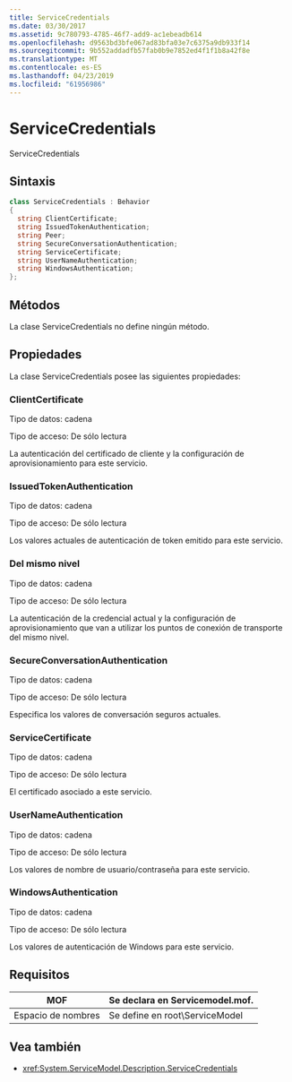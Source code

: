 ```yaml
---
title: ServiceCredentials
ms.date: 03/30/2017
ms.assetid: 9c780793-4785-46f7-add9-ac1ebeadb614
ms.openlocfilehash: d9563bd3bfe067ad83bfa03e7c6375a9db933f14
ms.sourcegitcommit: 9b552addadfb57fab0b9e7852ed4f1f1b8a42f8e
ms.translationtype: MT
ms.contentlocale: es-ES
ms.lasthandoff: 04/23/2019
ms.locfileid: "61956986"
---
```

# <a name="servicecredentials"></a>ServiceCredentials
ServiceCredentials  
  
## <a name="syntax"></a>Sintaxis  
  
```csharp
class ServiceCredentials : Behavior  
{  
  string ClientCertificate;  
  string IssuedTokenAuthentication;  
  string Peer;  
  string SecureConversationAuthentication;  
  string ServiceCertificate;  
  string UserNameAuthentication;  
  string WindowsAuthentication;  
};  
```  
  
## <a name="methods"></a>Métodos  
 La clase ServiceCredentials no define ningún método.  
  
## <a name="properties"></a>Propiedades  
 La clase ServiceCredentials posee las siguientes propiedades:  
  
### <a name="clientcertificate"></a>ClientCertificate  
 Tipo de datos: cadena  
  
 Tipo de acceso: De sólo lectura  
  
 La autenticación del certificado de cliente y la configuración de aprovisionamiento para este servicio.  
  
### <a name="issuedtokenauthentication"></a>IssuedTokenAuthentication  
 Tipo de datos: cadena  
  
 Tipo de acceso: De sólo lectura  
  
 Los valores actuales de autenticación de token emitido para este servicio.  
  
### <a name="peer"></a>Del mismo nivel  
 Tipo de datos: cadena  
  
 Tipo de acceso: De sólo lectura  
  
 La autenticación de la credencial actual y la configuración de aprovisionamiento que van a utilizar los puntos de conexión de transporte del mismo nivel.  
  
### <a name="secureconversationauthentication"></a>SecureConversationAuthentication  
 Tipo de datos: cadena  
  
 Tipo de acceso: De sólo lectura  
  
 Especifica los valores de conversación seguros actuales.  
  
### <a name="servicecertificate"></a>ServiceCertificate  
 Tipo de datos: cadena  
  
 Tipo de acceso: De sólo lectura  
  
 El certificado asociado a este servicio.  
  
### <a name="usernameauthentication"></a>UserNameAuthentication  
 Tipo de datos: cadena  
  
 Tipo de acceso: De sólo lectura  
  
 Los valores de nombre de usuario/contraseña para este servicio.  
  
### <a name="windowsauthentication"></a>WindowsAuthentication  
 Tipo de datos: cadena  
  
 Tipo de acceso: De sólo lectura  
  
 Los valores de autenticación de Windows para este servicio.  
  
## <a name="requirements"></a>Requisitos  
  
|MOF|Se declara en Servicemodel.mof.|  
|---------|-----------------------------------|  
|Espacio de nombres|Se define en root\ServiceModel|  
  
## <a name="see-also"></a>Vea también

- <xref:System.ServiceModel.Description.ServiceCredentials>
